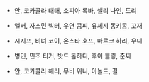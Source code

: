 - 안, 코카콜라
  태태, 소피아
  록바, 샐리
  나인, 도리

- 앨버, 자스민
  빅터, 우연
  콤피, 유세지
  동키콩, 꼬재

- 시지프, 비녀
  코이, 온스타
  호프, 마르코
  하리, 우디

- 병민, 민초
  티거, 밧드
  돔하디, 후이
  블링, 준찌

- 안, 코카콜라
  해리, 무비
  위니, 아놀드, 결
